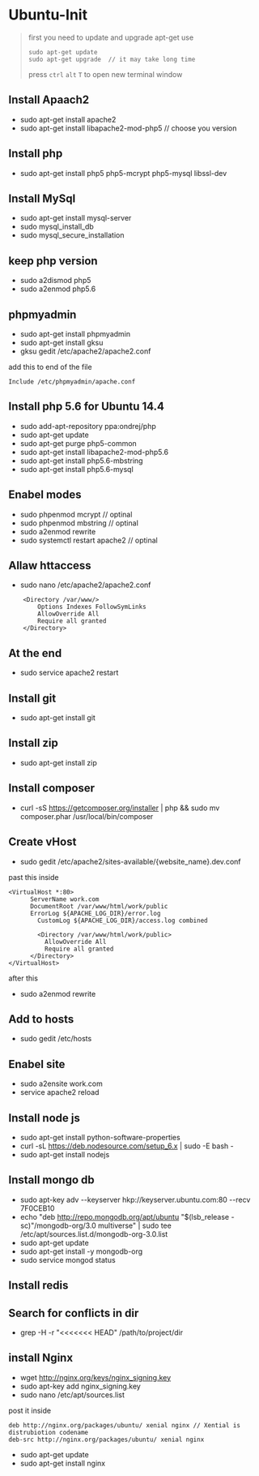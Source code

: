 # Ubuntu-Init


> first you need to update and upgrade apt-get
> use 
> ```
> sudo apt-get update
> sudo apt-get upgrade  // it may take long time
>```
> press `ctrl` `alt` `T` to open new terminal window

## Install Apaach2 
* sudo apt-get install apache2
* sudo apt-get install libapache2-mod-php5 // choose you version

## Install php 
* sudo apt-get install php5 php5-mcrypt php5-mysql libssl-dev
 
## Install MySql 
* sudo apt-get install mysql-server
* sudo mysql_install_db
* sudo mysql_secure_installation


## keep php version 

* sudo a2dismod php5
* sudo a2enmod php5.6


## phpmyadmin

* sudo apt-get install phpmyadmin     
* sudo apt-get install gksu
* gksu gedit /etc/apache2/apache2.conf

add this to end of the file

    Include /etc/phpmyadmin/apache.conf


## Install php 5.6 for Ubuntu 14.4

* sudo add-apt-repository ppa:ondrej/php
* sudo apt-get update
* sudo apt-get purge php5-common
* sudo apt-get install libapache2-mod-php5.6
* sudo apt-get install php5.6-mbstring
* sudo apt-get install php5.6-mysql



## Enabel modes

* sudo phpenmod mcrypt           // optinal
* sudo phpenmod mbstring           // optinal
* sudo a2enmod rewrite
* sudo systemctl restart apache2         // optinal

## Allaw httaccess

* sudo nano /etc/apache2/apache2.conf
```
    <Directory /var/www/>
        Options Indexes FollowSymLinks
        AllowOverride All
        Require all granted
    </Directory>
```



## At the end
* sudo service apache2 restart


## Install git 

* sudo apt-get install git

## Install zip 

* sudo apt-get install zip

## Install composer
* curl -sS https://getcomposer.org/installer | php && sudo mv composer.phar /usr/local/bin/composer



## Create vHost

* sudo gedit /etc/apache2/sites-available/{website_name}.dev.conf

past this inside

    <VirtualHost *:80>
          ServerName work.com
          DocumentRoot /var/www/html/work/public
   	      ErrorLog ${APACHE_LOG_DIR}/error.log
    	    CustomLog ${APACHE_LOG_DIR}/access.log combined
        
	        <Directory /var/www/html/work/public>
              AllowOverride All
              Require all granted
          </Directory>
    </VirtualHost>

after this 

* sudo a2enmod rewrite


## Add to hosts

* sudo gedit /etc/hosts


## Enabel site

* sudo a2ensite work.com
* service apache2 reload




## Install node js

* sudo apt-get install python-software-properties
* curl -sL https://deb.nodesource.com/setup_6.x | sudo -E bash -
* sudo apt-get install nodejs


## Install mongo db 

* sudo apt-key adv --keyserver hkp://keyserver.ubuntu.com:80 --recv 7F0CEB10
* echo "deb http://repo.mongodb.org/apt/ubuntu "$(lsb_release -sc)"/mongodb-org/3.0 multiverse" | sudo tee /etc/apt/sources.list.d/mongodb-org-3.0.list
* sudo apt-get update
* sudo apt-get install -y mongodb-org
* sudo service mongod status


## Install redis


## Search for conflicts in dir
* grep -H -r "<<<<<<< HEAD" /path/to/project/dir

## install Nginx

* wget http://nginx.org/keys/nginx_signing.key
* sudo apt-key add nginx_signing.key
* sudo nano /etc/apt/sources.list
   
post it inside

    deb http://nginx.org/packages/ubuntu/ xenial nginx // Xential is distrubiotion codename
    deb-src http://nginx.org/packages/ubuntu/ xenial nginx
* sudo apt-get update
* sudo apt-get install nginx
